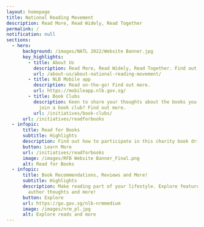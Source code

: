```yaml
---
layout: homepage
title: National Reading Movement
description: Read More, Read Widely, Read Together
permalink: /
notification: null
sections:
  - hero:
      background: /images/NATL 2022/Website Banner.jpg
      key_highlights:
        - title: About Us
          description: Read More, Read Widely, Read Together. Find out more.
          url: /about-us/about-national-reading-movement/
        - title: NLB Mobile app
          description: Read on-the-go! Find out more.
          url: https://mobileapp.nlb.gov.sg/
        - title: Book Clubs
          description: Keen to share your thoughts about the books you have read? Why not
            join a book club? Find out more.
          url: /initiatives/book-clubs/
      url: /initiatives/readforbooks
  - infopic:
      title: Read for Books
      subtitle: Highlights
      description: Find out how to participate in this charity book drive
      button: Learn More
      url: /initiatives/readforbooks
      image: /images/RFB Website Banner_Final.png
      alt: Read for Books
  - infopic:
      title: Book Recommendations, Reviews and More!
      subtitle: Highlights
      description: Make reading part of your lifestyle. Explore featured titles and
        author thoughts and more!
      button: Explore
      url: https://go.gov.sg/nlb-nrmmedium
      image: /images/nrm_pl.jpg
      alt: Explore reads and more
---
```

